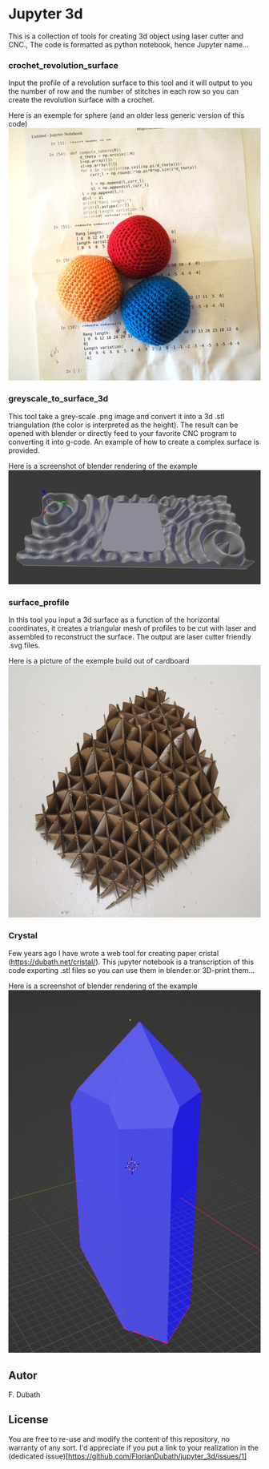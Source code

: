 # Jupyter 3d

This is a collection of tools for creating 3d object using laser cutter and CNC., The code is formatted as python notebook, hence Jupyter name...

### crochet_revolution_surface
Input the profile of a revolution surface to this tool and it will output to you the number of row and the number of stitches in each row so you can create the revolution surface with a crochet.

Here is an exemple for sphere (and an older less generic version of this code)
![Crochetted jungling balls](https://github.com/FlorianDubath/jupyter_3d/blob/main/crochet_revolution_surface/jungling.jpg?raw=true)

### greyscale_to_surface_3d

This tool take a grey-scale .png image and convert it into a 3d .stl triangulation (the color is interpreted as the height). The result can be opened with blender or directly feed to your favorite CNC program to converting it into g-code. An example of how to create a complex surface is provided.

Here is a screenshot of blender rendering of the example
![3D from .stl](https://github.com/FlorianDubath/jupyter_3d/blob/main/greyscale_to_surface_3d/Screenshot_1.png?raw=true)

### surface_profile

In this tool you input a 3d surface as a function of the horizontal coordinates, it creates a triangular mesh of profiles to be cut with laser and assembled to reconstruct the surface. 
The output are laser cutter friendly .svg files.

Here is a picture of the exemple build out of cardboard
![Cardboard result](https://github.com/FlorianDubath/jupyter_3d/blob/main/surface_profile/example_cardboard.jpg?raw=true)

### Crystal

Few years ago I have wrote a web tool for creating paper cristal (https://dubath.net/cristal/). This jupyter notebook is a transcription of this code exporting .stl files so you can use them in blender or 3D-print them... 

Here is a screenshot of blender rendering of the example
![3D from .stl](https://github.com/FlorianDubath/jupyter_3d/blob/main/crystal/example.png?raw=true)

## Autor

F. Dubath

## License

You are free to re-use and modify the content of this repository, no warranty of any sort. I'd appreciate if you put a link to your realization in the (dedicated issue)[https://github.com/FlorianDubath/jupyter_3d/issues/1]
